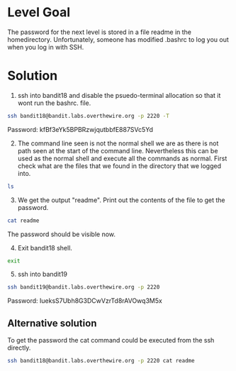 # Level Goal
The password for the next level is stored in a file readme in the homedirectory. Unfortunately, someone has modified .bashrc to log you out when you log in with SSH.

# Solution

1. ssh into bandit18 and disable the psuedo-terminal allocation so that it wont run the bashrc. file.
```Bash
ssh bandit18@bandit.labs.overthewire.org -p 2220 -T
```
Password: kfBf3eYk5BPBRzwjqutbbfE887SVc5Yd

2. The command line seen is not the normal shell we are as there is not path seen at the start of the command line. Nevertheless this can be used as the normal shell and execute all the commands as normal. First check what are the files that we found in the directory that we logged into.
```Bash
ls
```

3. We get the output "readme". Print out the contents of the file to get the password.
```Bash
cat readme
```
The password should be visible now.

4. Exit bandit18 shell.
```Bash
exit
```
5. ssh into bandit19
```Bash
ssh bandit19@bandit.labs.overthewire.org -p 2220
```
Password: IueksS7Ubh8G3DCwVzrTd8rAVOwq3M5x
## Alternative solution

To get the password the cat command could be executed from the ssh directly.
```Bash
ssh bandit18@bandit.labs.overthewire.org -p 2220 cat readme
```
